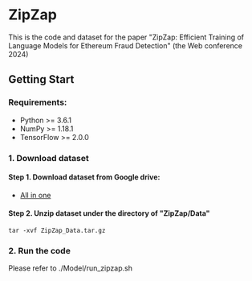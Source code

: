 
# ZipZap

This is the code and dataset for the paper "ZipZap: Efficient Training of Language Models for Ethereum Fraud Detection" (the Web conference 2024)

## Getting Start
### Requirements:
* Python >= 3.6.1
* NumPy >= 1.18.1
* TensorFlow >= 2.0.0

###  1. Download dataset 

#### Step 1. Download dataset from Google drive:
* [All in one](https://drive.google.com/file/d/1EXMIWEPTuu3bN2gJOaxmEXyDG-AsDUIL/view)

#### Step 2. Unzip dataset under the directory of "ZipZap/Data"
``` 
tar -xvf ZipZap_Data.tar.gz
``` 

### 2. Run the code

Please refer to ./Model/run_zipzap.sh
